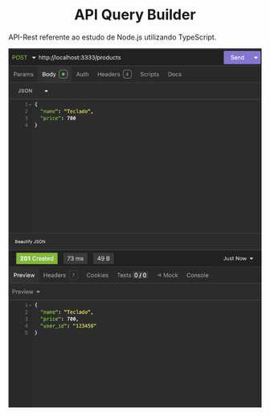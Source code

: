 <h1 align="center"> API Query Builder </h1>

API-Rest referente ao estudo de Node.js utilizando TypeScript.

<p align="center">
  <img alt="License" src="https://github.com/brunooliveira7/API-Rest/blob/main/assets/API-Rest.png">
</p>
